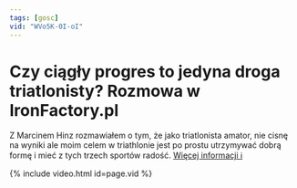 ```yaml
---
tags: [gosc]
vid: "WVo5K-0I-oI"
---
```


# Czy ciągły progres to jedyna droga triatlonisty? Rozmowa w IronFactory.pl

Z Marcinem Hinz rozmawiałem o tym, że jako triatlonista amator, nie cisnę na wyniki ale moim celem w triathlonie jest po prostu utrzymywać dobrą formę i mieć z tych trzech sportów radość.
 [Więcej informacji ℹ️](https://ironfactory.pl/jak-bardzo-szukasz-progresu-w-sporcie/)

{% include video.html id=page.vid %}

<!--More-->


[n]: https://nozbe.com/